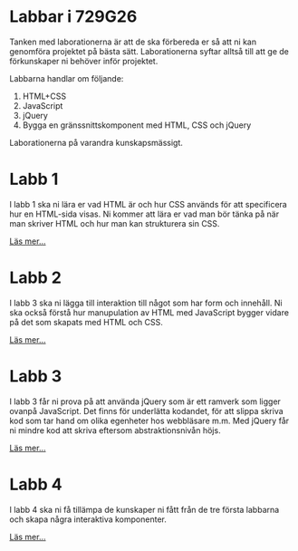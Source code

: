# Labbar i 729G26

Tanken med laborationerna är att de ska förbereda er så att ni kan genomföra projektet på bästa sätt. Laborationerna syftar alltså till att ge de förkunskaper ni behöver inför projektet.

Labbarna handlar om följande:

1. HTML+CSS
2. JavaScript
3. jQuery
4. Bygga en gränssnittskomponent med HTML, CSS och jQuery

Laborationerna på varandra kunskapsmässigt.

# Labb 1

I labb 1 ska ni lära er vad HTML är och hur CSS används för att specificera hur en HTML-sida visas. Ni kommer att lära er vad man bör tänka på när man skriver HTML och hur man kan strukturera sin CSS.

[Läs mer...](page.php?id=labb_1-HTML+CSS)

# Labb 2

I labb 3 ska ni lägga till interaktion till något som har form och innehåll. Ni ska också förstå hur manupulation av HTML med JavaScript bygger vidare på det som skapats med HTML och CSS.

[Läs mer...](page.php?id=labb_2-JavaScript)

# Labb 3

I labb 3 får ni prova på att använda jQuery som är ett ramverk som ligger ovanpå JavaScript. Det finns för underlätta kodandet, för att slippa skriva kod som tar hand om olika egenheter hos webbläsare m.m. Med jQuery får ni mindre kod att skriva eftersom abstraktionsnivån höjs.

[Läs mer...](page.php?id=labb_3-jQuery)

# Labb 4

I labb 4 ska ni få tillämpa de kunskaper ni fått från de tre första labbarna och skapa några interaktiva komponenter.

[Läs mer...](page.php?id=labb_4-egna_komponenter)